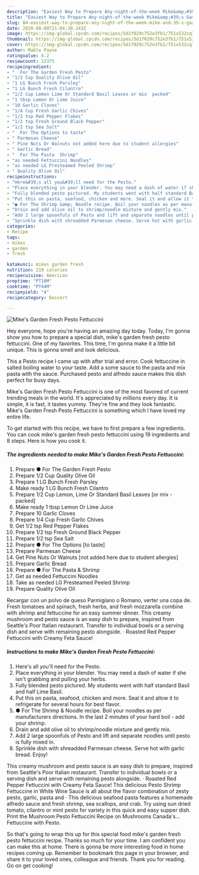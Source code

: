 ```yaml
---
description: "Easiest Way to Prepare Any-night-of-the-week Mike&amp;#39;s Garden Fresh Pesto Fettuccini"
title: "Easiest Way to Prepare Any-night-of-the-week Mike&amp;#39;s Garden Fresh Pesto Fettuccini"
slug: 84-easiest-way-to-prepare-any-night-of-the-week-mike-and-39-s-garden-fresh-pesto-fettuccini
date: 2020-08-08T21:04:20.243Z
image: https://img-global.cpcdn.com/recipes/5d1f029c752e3fb1/751x532cq70/mikes-garden-fresh-pesto-fettuccini-recipe-main-photo.jpg
thumbnail: https://img-global.cpcdn.com/recipes/5d1f029c752e3fb1/751x532cq70/mikes-garden-fresh-pesto-fettuccini-recipe-main-photo.jpg
cover: https://img-global.cpcdn.com/recipes/5d1f029c752e3fb1/751x532cq70/mikes-garden-fresh-pesto-fettuccini-recipe-main-photo.jpg
author: Mable Payne
ratingvalue: 4.2
reviewcount: 12375
recipeingredient:
- "  For The Garden Fresh Pesto"
- "1/2 Cup Quality Olive Oil"
- "1 LG Bunch Fresh Parsley"
- "1 LG Bunch Fresh Cilantro"
- "1/2 Cup Lemon Lime Or Standard Basil Leaves or mix  packed"
- "1 tbsp Lemon Or Lime Juice"
- "10 Garlic Cloves"
- "1/4 Cup Fresh Garlic Chives"
- "1/2 tsp Red Pepper Flakes"
- "1/2 tsp Fresh Ground Black Pepper"
- "1/2 tsp Sea Salt"
- "  For The Options to taste"
- " Parmesan Cheese"
- " Pine Nuts Or Walnuts not added here due to student allergies"
- " Garlic Bread"
- "  For The Pasta  Shrimp"
- "as needed Fettuccini Noodles"
- "as needed LG Presteamed Peeled Shrimp"
- " Quality Olive Oil"
recipeinstructions:
- "Here&#39;s all you&#39;ll need for the Pesto."
- "Place everything in your blender. You may need a dash of water if she isn&#39;t grabbing and pulling your herbs."
- "Fully blended pesto pictured. My students went with half standard Basil and half Lime Basil."
- "Put this on pasta, seafood, chicken and more. Seal it and allow it to refrigerate for several hours for best flavor."
- "● For The Shrimp &amp; Noodle recipe. Boil your noodles as per manufacturers directions. In the last 2 minutes of your hard boil - add your shrimp."
- "Drain and add olive oil to shrimp/noodle mixture and gently mix."
- "Add 2 large spoonfuls of Pesto and lift and separate noodles until pesto is fully mixed in."
- "Sprinkle dish with shreadded Parmesan cheese. Serve hot with garlic bread. Enjoy!"
categories:
- Recipe
tags:
- mikes
- garden
- fresh

katakunci: mikes garden fresh 
nutrition: 219 calories
recipecuisine: American
preptime: "PT10M"
cooktime: "PT44M"
recipeyield: "4"
recipecategory: Dessert

---
```



![Mike&#39;s Garden Fresh Pesto Fettuccini](https://img-global.cpcdn.com/recipes/5d1f029c752e3fb1/751x532cq70/mikes-garden-fresh-pesto-fettuccini-recipe-main-photo.jpg)

Hey everyone, hope you're having an amazing day today. Today, I'm gonna show you how to prepare a special dish, mike&#39;s garden fresh pesto fettuccini. One of my favorites. This time, I'm gonna make it a little bit unique. This is gonna smell and look delicious.

This a Pesto recipe I came up with after trial and error. Cook fettuccine in salted boiling water to your taste. Add a some sauce to the pasta and mix pasta with the sauce. Purchased pesto and alfredo sauce makes this dish perfect for busy days.

Mike&#39;s Garden Fresh Pesto Fettuccini is one of the most favored of current trending meals in the world. It's appreciated by millions every day. It is simple, it is fast, it tastes yummy. They're fine and they look fantastic. Mike&#39;s Garden Fresh Pesto Fettuccini is something which I have loved my entire life.


To get started with this recipe, we have to first prepare a few ingredients. You can cook mike&#39;s garden fresh pesto fettuccini using 19 ingredients and 8 steps. Here is how you cook it.

<!--inarticleads1-->

##### The ingredients needed to make Mike&#39;s Garden Fresh Pesto Fettuccini:

1. Prepare  ● For The Garden Fresh Pesto
1. Prepare 1/2 Cup Quality Olive Oil
1. Prepare 1 LG Bunch Fresh Parsley
1. Make ready 1 LG Bunch Fresh Cilantro
1. Prepare 1/2 Cup Lemon, Lime Or Standard Basil Leaves [or mix - packed]
1. Make ready 1 tbsp Lemon Or Lime Juice
1. Prepare 10 Garlic Cloves
1. Prepare 1/4 Cup Fresh Garlic Chives
1. Get 1/2 tsp Red Pepper Flakes
1. Prepare 1/2 tsp Fresh Ground Black Pepper
1. Prepare 1/2 tsp Sea Salt
1. Prepare  ● For The Options [to taste]
1. Prepare  Parmesan Cheese
1. Get  Pine Nuts Or Walnuts [not added here due to student allergies]
1. Prepare  Garlic Bread
1. Prepare  ● For The Pasta &amp; Shrimp
1. Get as needed Fettuccini Noodles
1. Take as needed LG Presteamed Peeled Shrimp
1. Prepare  Quality Olive Oil


Recargar con un polvo de queso Parmigiano o Romano, verter una copa de. Fresh tomatoes and spinach, fresh herbs, and fresh mozzarella combine with shrimp and fettuccine for an easy summer dinner. This creamy mushroom and pesto sauce is an easy dish to prepare, inspired from Seattle&#39;s Poor Italian restaurant. Transfer to individual bowls or a serving dish and serve with remaining pesto alongside. · Roasted Red Pepper Fettuccini with Creamy Feta Sauce! 

<!--inarticleads2-->

##### Instructions to make Mike&#39;s Garden Fresh Pesto Fettuccini:

1. Here&#39;s all you&#39;ll need for the Pesto.
1. Place everything in your blender. You may need a dash of water if she isn&#39;t grabbing and pulling your herbs.
1. Fully blended pesto pictured. My students went with half standard Basil and half Lime Basil.
1. Put this on pasta, seafood, chicken and more. Seal it and allow it to refrigerate for several hours for best flavor.
1. ● For The Shrimp &amp; Noodle recipe. Boil your noodles as per manufacturers directions. In the last 2 minutes of your hard boil - add your shrimp.
1. Drain and add olive oil to shrimp/noodle mixture and gently mix.
1. Add 2 large spoonfuls of Pesto and lift and separate noodles until pesto is fully mixed in.
1. Sprinkle dish with shreadded Parmesan cheese. Serve hot with garlic bread. Enjoy!


This creamy mushroom and pesto sauce is an easy dish to prepare, inspired from Seattle&#39;s Poor Italian restaurant. Transfer to individual bowls or a serving dish and serve with remaining pesto alongside. · Roasted Red Pepper Fettuccini with Creamy Feta Sauce! This delicious Pesto Shrimp Fettuccine in White Wine Sauce is all about the flavor combination of zesty pesto, garlic, pasta and · This delicious seafood pasta features a homemade alfredo sauce and fresh shrimp, sea scallops, and crab. Try using sun dried tomato, cilantro or mint pesto for variety in this quick and easy supper dish. Print the Mushroom Pesto Fettuccini Recipe on Mushrooms Canada&#39;s… Fettuccine with Pesto. 

So that's going to wrap this up for this special food mike&#39;s garden fresh pesto fettuccini recipe. Thanks so much for your time. I am confident you can make this at home. There is gonna be more interesting food in home recipes coming up. Remember to bookmark this page in your browser, and share it to your loved ones, colleague and friends. Thank you for reading. Go on get cooking!
